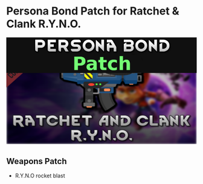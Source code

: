# Persona Bond Patch for Ratchet &amp; Clank R.Y.N.O.


![](https://github.com/Daria40K/Persona-Bond-Patch-for-Ratchet-Clank-RYNO/blob/main/About/Preview.png)

## Weapons Patch
- R.Y.N.O rocket blast
